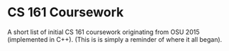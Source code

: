 # CS 161 Coursework
A short list of initial CS 161 coursework originating from OSU 2015 (implemented in C++).
(This is is simply a reminder of where it all began).
